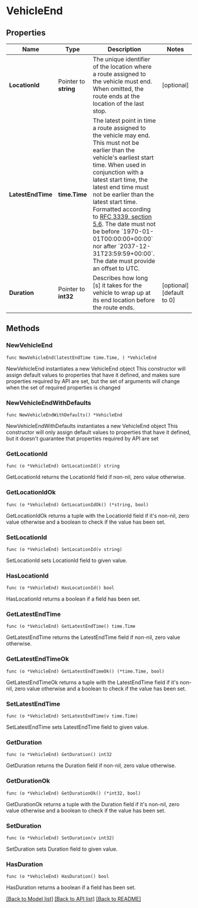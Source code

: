 # VehicleEnd

## Properties

Name | Type | Description | Notes
------------ | ------------- | ------------- | -------------
**LocationId** | Pointer to **string** | The unique identifier of the location where a route assigned to the vehicle must end. When omitted, the route ends at the location of the last stop. | [optional] 
**LatestEndTime** | **time.Time** | The latest point in time a route assigned to the vehicle may end. This must not be earlier than the vehicle&#39;s earliest start time. When used in conjunction with a latest start time, the latest end time must not be earlier than the latest start time. Formatted according to [RFC 3339, section 5.6](https://tools.ietf.org/html/rfc3339#section-5.6). The date must not be before &#x60;1970-01-01T00:00:00+00:00&#x60; nor after &#x60;2037-12-31T23:59:59+00:00&#x60;. The date must provide an offset to UTC. | 
**Duration** | Pointer to **int32** | Describes how long [s] it takes for the vehicle to wrap up at its end location before the route ends. | [optional] [default to 0]

## Methods

### NewVehicleEnd

`func NewVehicleEnd(latestEndTime time.Time, ) *VehicleEnd`

NewVehicleEnd instantiates a new VehicleEnd object
This constructor will assign default values to properties that have it defined,
and makes sure properties required by API are set, but the set of arguments
will change when the set of required properties is changed

### NewVehicleEndWithDefaults

`func NewVehicleEndWithDefaults() *VehicleEnd`

NewVehicleEndWithDefaults instantiates a new VehicleEnd object
This constructor will only assign default values to properties that have it defined,
but it doesn't guarantee that properties required by API are set

### GetLocationId

`func (o *VehicleEnd) GetLocationId() string`

GetLocationId returns the LocationId field if non-nil, zero value otherwise.

### GetLocationIdOk

`func (o *VehicleEnd) GetLocationIdOk() (*string, bool)`

GetLocationIdOk returns a tuple with the LocationId field if it's non-nil, zero value otherwise
and a boolean to check if the value has been set.

### SetLocationId

`func (o *VehicleEnd) SetLocationId(v string)`

SetLocationId sets LocationId field to given value.

### HasLocationId

`func (o *VehicleEnd) HasLocationId() bool`

HasLocationId returns a boolean if a field has been set.

### GetLatestEndTime

`func (o *VehicleEnd) GetLatestEndTime() time.Time`

GetLatestEndTime returns the LatestEndTime field if non-nil, zero value otherwise.

### GetLatestEndTimeOk

`func (o *VehicleEnd) GetLatestEndTimeOk() (*time.Time, bool)`

GetLatestEndTimeOk returns a tuple with the LatestEndTime field if it's non-nil, zero value otherwise
and a boolean to check if the value has been set.

### SetLatestEndTime

`func (o *VehicleEnd) SetLatestEndTime(v time.Time)`

SetLatestEndTime sets LatestEndTime field to given value.


### GetDuration

`func (o *VehicleEnd) GetDuration() int32`

GetDuration returns the Duration field if non-nil, zero value otherwise.

### GetDurationOk

`func (o *VehicleEnd) GetDurationOk() (*int32, bool)`

GetDurationOk returns a tuple with the Duration field if it's non-nil, zero value otherwise
and a boolean to check if the value has been set.

### SetDuration

`func (o *VehicleEnd) SetDuration(v int32)`

SetDuration sets Duration field to given value.

### HasDuration

`func (o *VehicleEnd) HasDuration() bool`

HasDuration returns a boolean if a field has been set.


[[Back to Model list]](../README.md#documentation-for-models) [[Back to API list]](../README.md#documentation-for-api-endpoints) [[Back to README]](../README.md)


